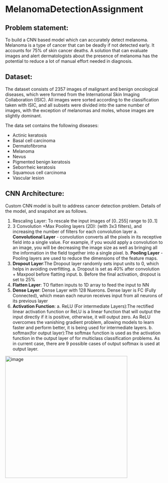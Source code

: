 # MelanomaDetectionAssignment
## Problem statement: 
  To build a CNN based model which can accurately detect melanoma. Melanoma is a type of cancer that can be deadly if not detected early. It accounts for 75% of skin cancer deaths. A solution that can evaluate images and alert dermatologists about the presence of melanoma has the potential to reduce a lot of manual effort needed in diagnosis.

## Dataset:
The dataset consists of 2357 images of malignant and benign oncological diseases, which were formed from the International Skin Imaging Collaboration (ISIC). All images were sorted according to the classification taken with ISIC, and all subsets were divided into the same number of images, with the exception of melanomas and moles, whose images are slightly dominant.


The data set contains the following diseases:
 - Actinic keratosis
 - Basal cell carcinoma
 - Dermatofibroma
 - Melanoma
 - Nevus
 - Pigmented benign keratosis
 - Seborrheic keratosis
 - Squamous cell carcinoma
 - Vascular lesion

## CNN Architecture:
Custom CNN model is built to address cancer detection problem. Details of the model, and snapshot are as follows.
1. Rescaling Layer: To rescale the input images of [0..255] range to [0..1]
2. 3 Convolution +Max Pooling layers (2D): (with 3x3 filters), and increasing the number of filters for each convolution layer
  a. **Convolutional Layer** - convolution converts all the pixels in its receptive field into a single value. For example, if you would apply a convolution to an image, you will be decreasing the image size as well as bringing all the information in the field together into a single pixel.
  b. **Pooling Layer** - Pooling layers are used to reduce the dimensions of the feature maps. 
3. **Dropout Layer**:The Dropout layer randomly sets input units to 0, which helps in avoiding overfitting.
     a. Dropout is set as 40% after convolution + Maxpool before flatting input.
     b. Before the final activation, dropout is set to 25%
4. **Flatten Layer**: TO flatten inputs to 1D array to feed the input to NN
5. **Dense Layer**: Dense Layer with 128 Nuerons. Dense layer is FC (Fully Connected),  which mean each neuron receives input from all neurons of its previous layer
6. **Activation Function**:
   a. ReLU (For intermediate Layers):The rectified linear activation function or ReLU is a linear function that will output the input directly if it is positive, otherwise, it will output zero. As ReLU overcomes the vanishing gradient problem, allowing models to learn faster and perform better, it is being used for intermediate layers.
   b. softmax(for output layer):The softmax function is used as the activation function in the output layer of for multiclass classification problems. As in current case, there are 9 possible cases of output softmax is used at output layer.
   
<img width="389" alt="image" src="https://github.com/rgarudadri/MelanomaDetectionAssignment/assets/123804716/32156c76-cab5-4ad6-b639-82fc2b8df9f3">
